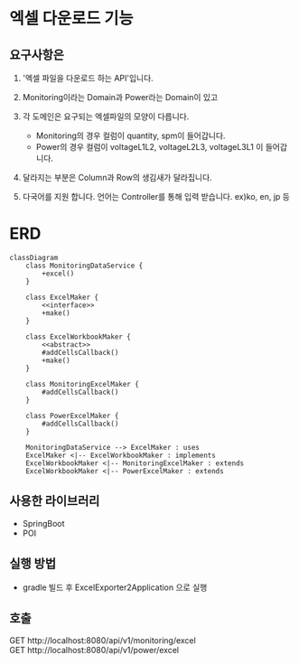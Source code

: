 # 엑셀 다운로드 기능

## 요구사항은
1. '엑셀 파일을 다운로드 하는 API'입니다. 
2. Monitoring이라는 Domain과 Power라는 Domain이 있고  
3. 각 도메인은 요구되는 엑셀파일의 모양이 다릅니다.
   - Monitoring의 경우 컬럼이 quantity, spm이 들어갑니다.
   - Power의 경우 컬럼이 voltageL1L2, voltageL2L3, voltageL3L1 이 들어갑니다.
4. 달라지는 부분은 Column과 Row의 생김새가 달라집니다.

5. 다국어를 지원 합니다. 언어는 Controller를 통해 입력 받습니다. ex)ko, en, jp 등

# ERD
```mermaid
classDiagram
    class MonitoringDataService {
        +excel()
    }

    class ExcelMaker {
        <<interface>>
        +make()
    }

    class ExcelWorkbookMaker {
        <<abstract>>
        #addCellsCallback()
        +make()
    }

    class MonitoringExcelMaker {
        #addCellsCallback()
    }

    class PowerExcelMaker {
        #addCellsCallback()
    }

    MonitoringDataService --> ExcelMaker : uses
    ExcelMaker <|-- ExcelWorkbookMaker : implements
    ExcelWorkbookMaker <|-- MonitoringExcelMaker : extends
    ExcelWorkbookMaker <|-- PowerExcelMaker : extends
```

## 사용한 라이브러리
- SpringBoot
- POI

## 실행 방법
- gradle 빌드 후 ExcelExporter2Application 으로 실행

## 호출
GET http://localhost:8080/api/v1/monitoring/excel  
GET http://localhost:8080/api/v1/power/excel  

